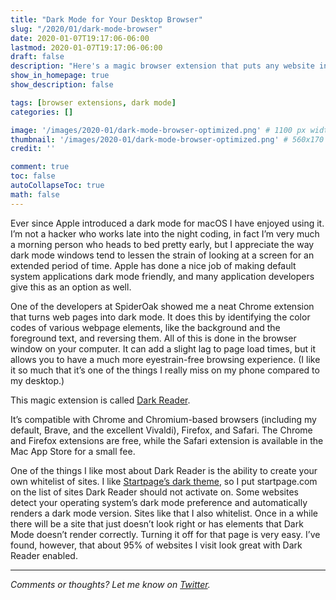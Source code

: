 ```yaml
---
title: "Dark Mode for Your Desktop Browser"
slug: "/2020/01/dark-mode-browser"
date: 2020-01-07T19:17:06-06:00
lastmod: 2020-01-07T19:17:06-06:00
draft: false
description: "Here's a magic browser extension that puts any website in dark mode. Try it--your eyes will thank you."
show_in_homepage: true
show_description: false

tags: [browser extensions, dark mode]
categories: []

image: '/images/2020-01/dark-mode-browser-optimized.png' # 1100 px width
thumbnail: '/images/2020-01/dark-mode-browser-optimized.png' # 560x170 px for preview image
credit: ''

comment: true
toc: false
autoCollapseToc: true
math: false
---
```

Ever since Apple introduced a dark mode for macOS I have enjoyed using it. I’m not a hacker who works late into the night coding, in fact I’m very much a morning person who heads to bed pretty early, but I appreciate the way dark mode windows tend to lessen the strain of looking at a screen for an extended period of time. Apple has done a nice job of making default system applications dark mode friendly, and many application developers give this as an option as well. 
<!--more-->

One of the developers at SpiderOak showed me a neat Chrome extension that turns web pages into dark mode. It does this by identifying the color codes of various webpage elements, like the background and the foreground text, and reversing them. All of this is done in the browser window on your computer. It can add a slight lag to page load times, but it allows you to have a much more eyestrain-free browsing experience. (I like it so much that it’s one of the things I really miss on my phone compared to my desktop.) 

This magic extension is called [Dark Reader](https://darkreader.org/). 

It’s compatible with Chrome and Chromium-based browsers (including my default, Brave, and the excellent Vivaldi), Firefox, and Safari. The Chrome and Firefox extensions are free, while the Safari extension is available in the Mac App Store for a small fee. 

One of the things I like most about Dark Reader is the ability to create your own whitelist of sites. I like [Startpage’s dark theme](https://www.startpage.com/?r=6434), so I put startpage.com on the list of sites Dark Reader should not activate on. Some websites detect your operating system’s dark mode preference and automatically renders a dark mode version. Sites like that I also whitelist. Once in a while there will be a site that just doesn’t look right or has elements that Dark Mode doesn’t render correctly. Turning it off for that page is very easy. I’ve found, however, that about 95% of websites I visit look great with Dark Reader enabled. 

---

*Comments or thoughts? Let me know on [Twitter](https://twitter.com/adamtervort/).*
